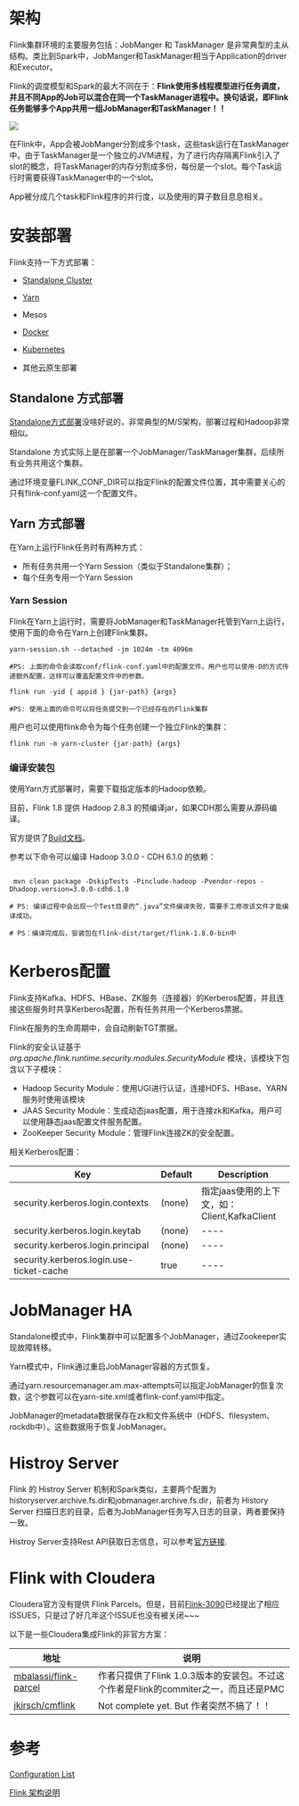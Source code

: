 # 架构

Flink集群环境的主要服务包括：JobManger 和 TaskManager 是非常典型的主从结构。类比到Spark中，JobManger和TaskManager相当于Application的driver和Executor。

Flink的调度模型和Spark的最大不同在于：**Flink使用多线程模型进行任务调度，并且不同App的Job可以混合在同一个TaskManager进程中。换句话说，即Flink任务能够多个App共用一组JobManager和TaskManager！！**

![](https://github.com/LinQing2017/notes/blob/master/pictures/flink.png)

在Flink中，App会被JobManger分割成多个task，这些task运行在TaskManager中。由于TaskManager是一个独立的JVM进程，为了进行内存隔离Flink引入了slot的概念，将TaskManager的内存分割成多份，每份是一个slot。每个Task运行时需要获得TaskManager中的一个slot。

App被分成几个task和Flink程序的并行度，以及使用的算子数目息息相关。


# 安装部署

Flink支持一下方式部署：

- [Standalone Cluster](https://ci.apache.org/projects/flink/flink-docs-release-1.8/ops/deployment/cluster_setup.html)

- [Yarn](https://ci.apache.org/projects/flink/flink-docs-release-1.8/ops/deployment/yarn_setup.html)

- Mesos

- [Docker](https://ci.apache.org/projects/flink/flink-docs-release-1.8/ops/deployment/docker.html)

- [Kubernetes](https://ci.apache.org/projects/flink/flink-docs-release-1.8/ops/deployment/kubernetes.html)

- 其他云原生部署

## Standalone 方式部署

[Standalone方式部署](https://ci.apache.org/projects/flink/flink-docs-release-1.8/ops/deployment/cluster_setup.html)没啥好说的，非常典型的M/S架构，部署过程和Hadoop非常相似。

Standalone 方式实际上是在部署一个JobManager/TaskManager集群，后续所有业务共用这个集群。

通过环境变量FLINK_CONF_DIR可以指定Flink的配置文件位置，其中需要关心的只有flink-conf.yaml这一个配置文件。


## Yarn 方式部署

在Yarn上运行Flink任务时有两种方式：

- 所有任务共用一个Yarn Session（类似于Standalone集群）；
- 每个任务专用一个Yarn Session 

### Yarn Session

Flink在Yarn上运行时，需要将JobManager和TaskManager托管到Yarn上运行，使用下面的命令在Yarn上创建Flink集群。

```shell
yarn-session.sh --detached -jm 1024m -tm 4096m

#PS: 上面的命令会读取conf/flink-conf.yaml中的配置文件。用户也可以使用-D的方式传递额外配置，这样可以覆盖配置文件中的参数。

flink run -yid { appid } {jar-path} {args}

#PS: 使用上面的命令可以将任务提交到一个已经存在的Flink集群
```

用户也可以使用flink命令为每个任务创建一个独立Flink的集群：

```
flink run -m yarn-cluster {jar-path} {args}
```



### 编译安装包
使用Yarn方式部署时，需要下载指定版本的Hadoop依赖。

目前，Flink 1.8 提供 Hadoop 2.8.3 的预编译jar，如果CDH那么需要从源码编译。

官方提供了[Build文档](https://ci.apache.org/projects/flink/flink-docs-stable/flinkDev/building.html)。

参考以下命令可以编译 Hadoop 3.0.0 - CDH 6.1.0 的依赖：

```shell

 mvn clean package -DskipTests -Pinclude-hadoop -Pvendor-repos -Dhadoop.version=3.0.0-cdh6.1.0

# PS: 编译过程中会出现一个Test目录的“.java”文件编译失败，需要手工修改该文件才能编译成功。

# PS：编译完成后，安装包在flink-dist/target/flink-1.8.0-bin中
```

# Kerberos配置

Flink支持Kafka、HDFS、HBase、ZK服务（连接器）的Kerberos配置，并且连接这些服务时共享Kerberos配置，所有任务共用一个Kerberos票据。

Flink在服务的生命周期中，会自动刷新TGT票据。

Flink的安全认证基于 *org.apache.flink.runtime.security.modules.SecurityModule* 模块，该模块下包含以下子模块：

- Hadoop Security Module：使用UGI进行认证，连接HDFS、HBase、YARN服务时使用该模块
- JAAS Security Module：生成动态jaas配置，用于连接zk和Kafka。用户可以使用静态jaas配置文件服务配置。
- ZooKeeper Security Module：管理Flink连接ZK的安全配置。

相关Kerberos配置：

|Key|Default|Description|
|----|----|----|
|security.kerberos.login.contexts|(none)|指定jaas使用的上下文，如：Client,KafkaClient|
|security.kerberos.login.keytab|(none)|----|
|security.kerberos.login.principal|(none)|----|
|security.kerberos.login.use-ticket-cache|true|----|


# JobManager HA

Standalone模式中，Flink集群中可以配置多个JobManager，通过Zookeeper实现故障转移。

Yarn模式中，Flink通过重启JobManager容器的方式恢复。

通过yarn.resourcemanager.am.max-attempts可以指定JobManager的恢复次数，这个参数可以在yarn-site.xml或者flink-conf.yaml中指定。

JobManager的metadata数据保存在zk和文件系统中（HDFS、filesystem、rockdb中）。这些数据用于恢复JobManager。

# Histroy Server

Flink 的 Histroy Server 机制和Spark类似，主要两个配置为historyserver.archive.fs.dir和jobmanager.archive.fs.dir，前者为 History Server 扫描日志的目录，后者为JobManager任务写入日志的目录，两者要保持一致。

Histroy Server支持Rest API获取日志信息，可以参考[官方链接](jobmanager.archive.fs.dir).


# Flink with Cloudera

Cloudera官方没有提供 Flink Parcels。但是，目前[Flink-3090](https://issues.apache.org/jira/browse/FLINK-3090)已经提出了相应ISSUES，只是过了好几年这个ISSUE也没有被关闭~~~


以下是一些Cloudera集成Flink的非官方方案：

|地址|说明|
|----|----|
|[mbalassi/flink-parcel](https://github.com/mbalassi/flink-parcel)|作者只提供了Flink 1.0.3版本的安装包。不过这个作者是Flink的commiter之一，而且还是PMC|
|[jkirsch/cmflink](https://github.com/jkirsch/cmflink)|Not complete yet. But 作者突然不搞了！！|



# 参考

[Configuration List](https://ci.apache.org/projects/flink/flink-docs-release-1.8/ops/config.html)

[Flink 架构说明](http://wuchong.me/blog/2016/05/03/flink-internals-overview/)

